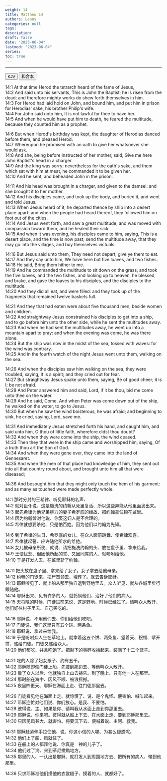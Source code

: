 ```yaml
---
weight: 14
title: Matthew 14
authors: Lenny
categories: null
tags: 
description: 
draft: false
date: "2023-06-04"
lastmod: "2023-06-04"
series:
toc: true
---
```



<!--more-->
---

<!-- Tab links -->

<div class="tab">
  <button class="tablinks active" onclick="tablabel(event, 'english')">KJV</button>
  <button class="tablinks" onclick="tablabel(event, 'chinese')">和合本</button>
</div>

<!-- Tab content -->
<div id="english" class="tabcontent" style="display:block">

14:1 At that time Herod the tetrarch heard of the fame of Jesus,  
14:2 And said unto his servants, This is John the Baptist; he is risen from the dead; and therefore mighty works do shew forth themselves in him.  
14:3 For Herod had laid hold on John, and bound him, and put him in prison for Herodias' sake, his brother Philip's wife.  
14:4 For John said unto him, It is not lawful for thee to have her.  
14:5 And when he would have put him to death, he feared the multitude, because they counted him as a prophet.  

14:6 But when Herod's birthday was kept, the daughter of Herodias danced before them, and pleased Herod.  
14:7 Whereupon he promised with an oath to give her whatsoever she would ask.  
14:8 And she, being before instructed of her mother, said, Give me here John Baptist's head in a charger.  
14:9 And the king was sorry: nevertheless for the oath's sake, and them which sat with him at meat, he commanded it to be given her.  
14:10 And he sent, and beheaded John in the prison.  

14:11 And his head was brought in a charger, and given to the damsel: and she brought it to her mother.  
14:12 And his disciples came, and took up the body, and buried it, and went and told Jesus.  
14:13 When Jesus heard of it, he departed thence by ship into a desert place apart: and when the people had heard thereof, they followed him on foot out of the cities.  
14:14 And Jesus went forth, and saw a great multitude, and was moved with compassion toward them, and he healed their sick.  
14:15 And when it was evening, his disciples came to him, saying, This is a desert place, and the time is now past; send the multitude away, that they may go into the villages, and buy themselves victuals.  

14:16 But Jesus said unto them, They need not depart; give ye them to eat.  
14:17 And they say unto him, We have here but five loaves, and two fishes.  
14:18 He said, Bring them hither to me.  
14:19 And he commanded the multitude to sit down on the grass, and took the five loaves, and the two fishes, and looking up to heaven, he blessed, and brake, and gave the loaves to his disciples, and the disciples to the multitude.  
14:20 And they did all eat, and were filled: and they took up of the fragments that remained twelve baskets full.  

14:21 And they that had eaten were about five thousand men, beside women and children.  
14:22 And straightway Jesus constrained his disciples to get into a ship, and to go before him unto the other side, while he sent the multitudes away.  
14:23 And when he had sent the multitudes away, he went up into a mountain apart to pray: and when the evening was come, he was there alone.  
14:24 But the ship was now in the midst of the sea, tossed with waves: for the wind was contrary.  
14:25 And in the fourth watch of the night Jesus went unto them, walking on the sea.  

14:26 And when the disciples saw him walking on the sea, they were troubled, saying, It is a spirit; and they cried out for fear.  
14:27 But straightway Jesus spake unto them, saying, Be of good cheer; it is I; be not afraid.  
14:28 And Peter answered him and said, Lord, if it be thou, bid me come unto thee on the water.  
14:29 And he said, Come. And when Peter was come down out of the ship, he walked on the water, to go to Jesus.  
14:30 But when he saw the wind boisterous, he was afraid; and beginning to sink, he cried, saying, Lord, save me.  

14:31 And immediately Jesus stretched forth his hand, and caught him, and said unto him, O thou of little faith, wherefore didst thou doubt?  
14:32 And when they were come into the ship, the wind ceased.  
14:33 Then they that were in the ship came and worshipped him, saying, Of a truth thou art the Son of God.  
14:34 And when they were gone over, they came into the land of Gennesaret.  
14:35 And when the men of that place had knowledge of him, they sent out into all that country round about, and brought unto him all that were diseased;  

14:36 And besought him that they might only touch the hem of his garment: and as many as touched were made perfectly whole.  

</div>


<div id="chinese" class="tabcontent">

14:1 那时分封的王希律、听见耶稣的名声、  
14:2 就对臣仆说、这是施洗的约翰从死里复活、所以这些异能从他里面发出来。  
14:3 起先希律为他兄弟腓力的妻子希罗底的缘故、把约翰拿住锁在监里。  
14:4 因为约翰曾对他说、你娶这妇人是不合理的。  
14:5 希律就想要杀他、只是怕百姓。因为他们以约翰为先知。  

14:6 到了希律的生日、希罗底的女儿、在众人面前跳舞、使希律欢喜。  
14:7 希律就起誓、应许随他所求的给他。  
14:8 女儿被母亲所使、就说、请把施洗约翰的头、放在盘子里、拿来给我。  
14:9 王便忧愁、但因他所起的誓、又因同席的人、就吩咐给他。  
14:10 于是打发人去、在监里斩了约翰。  

14:11 把头放在盘子里、拿来给了女子。女子拿去给他母亲。  
14:12 约翰的门徒来、把尸首领去、埋葬了。就去告诉耶稣。  
14:13 耶稣听见了、就上船从那里独自退到野地里去。众人听见、就从各城里步行跟随他。  
14:14 耶稣出来、见有许多的人、就怜悯他们、治好了他们的病人。  
14:15 天将晚的时候、门徒进前来说、这是野地、时候已经过了。请叫众人散开、他们好往村子里去、自己买吃的。  

14:16 耶稣说、不用他们去、你们给他们吃吧。  
14:17 门徒说、我们这里只有五个饼、两条鱼。  
14:18 耶稣说、拿过来给我。  
14:19 于是吩咐众人坐在草地上。就拿着这五个饼、两条鱼、望着天、祝福、擘开饼、递给门徒。门徒又递给众人。  
14:20 他们都吃、并且吃饱了。把剩下的零碎收拾起来、装满了十二个篮子。  

14:21 吃的人除了妇女孩子、约有五千。  
14:22 耶稣随即催门徒上船、先渡到那边去、等他叫众人散开。  
14:23 散了众人以后、他就独自上山去祷告。到了晚上、只有他一人在那里。  
14:24 那时船在海中、因风不顺、被浪摇撼。  
14:25 夜里四更天、耶稣在海面上走、往门徒那里去。  

14:26 门徒看见他在海面上走、就惊慌了、说、是个鬼怪。便害怕、喊叫起来。  
14:27 耶稣连忙对他们说、你们放心。是我、不要怕。  
14:28 彼得说、主、如果是你、请叫我从水面上走到你那里去。  
14:29 耶稣说、你来吧。彼得就从船上下去、在水面上走、要到耶稣那里去。  
14:30 只因见风甚大、就害怕。将要沉下去、便喊着说、主阿、救我。  

14:31 耶稣赶紧伸手拉住他、说、你这小信的人哪、为甚么疑惑呢。  
14:32 他们上了船、风就住了。  
14:33 在船上的人都拜他说、你真是　神的儿子了。  
14:34 他们过了海、来到革尼撒勒地方。  
14:35 那里的人、一认出是耶稣、就打发人到周围地方去、把所有的病人、带到他那里。  

14:36 只求耶稣准他们摸他的衣裳繸子、摸着的人、就都好了。  

</div>